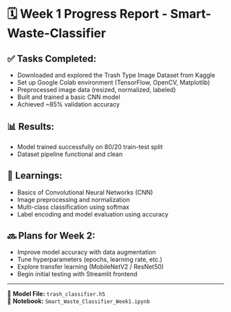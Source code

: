 # 🗓️ Week 1 Progress Report - Smart-Waste-Classifier

## ✅ Tasks Completed:
- Downloaded and explored the Trash Type Image Dataset from Kaggle
- Set up Google Colab environment (TensorFlow, OpenCV, Matplotlib)
- Preprocessed image data (resized, normalized, labeled)
- Built and trained a basic CNN model
- Achieved ~85% validation accuracy

## 📊 Results:
- Model trained successfully on 80/20 train-test split
- Dataset pipeline functional and clean

## 🧠 Learnings:
- Basics of Convolutional Neural Networks (CNN)
- Image preprocessing and normalization
- Multi-class classification using softmax
- Label encoding and model evaluation using accuracy

## 🔜 Plans for Week 2:
- Improve model accuracy with data augmentation
- Tune hyperparameters (epochs, learning rate, etc.)
- Explore transfer learning (MobileNetV2 / ResNet50)
- Begin initial testing with Streamlit frontend

---

🧪 **Model File:** `trash_classifier.h5`  
📒 **Notebook:** `Smart_Waste_Classifier_Week1.ipynb`
